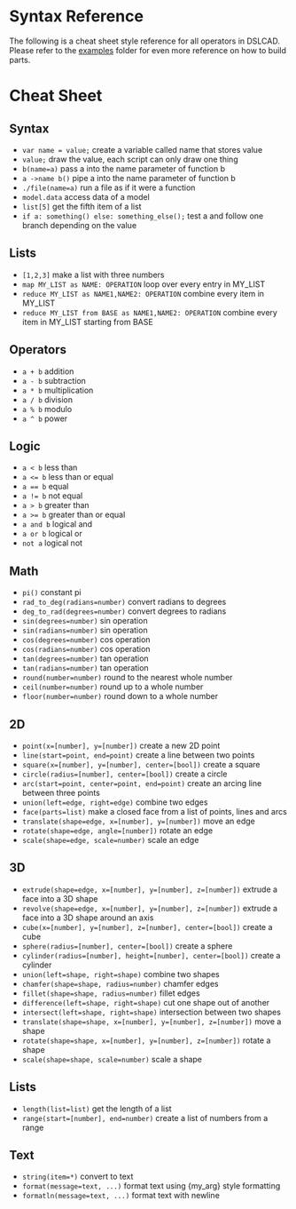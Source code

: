 # Syntax Reference

The following is a cheat sheet style reference for all operators in DSLCAD.
Please refer to the [examples](https://github.com/DSchroer/dslcad/tree/master/examples) folder for even more reference on how
to build parts.

# Cheat Sheet

## Syntax
- `var name = value;` create a variable called name that stores value
- `value;` draw the value, each script can only draw one thing
- `b(name=a)` pass a into the name parameter of function b
- `a ->name b()` pipe a into the name parameter of function b
- `./file(name=a)` run a file as if it were a function
- `model.data` access data of a model
- `list[5]` get the fifth item of a list
- `if a: something() else: something_else();` test a and follow one branch depending on the value

## Lists
- `[1,2,3]` make a list with three numbers
- `map MY_LIST as NAME: OPERATION` loop over every entry in MY_LIST
- `reduce MY_LIST as NAME1,NAME2: OPERATION` combine every item in MY_LIST
- `reduce MY_LIST from BASE as NAME1,NAME2: OPERATION` combine every item in MY_LIST starting from BASE

## Operators
- `a + b` addition
- `a - b` subtraction
- `a * b` multiplication
- `a / b` division
- `a % b` modulo
- `a ^ b` power

## Logic
- `a < b` less than
- `a <= b` less than or equal
- `a == b` equal
- `a != b` not equal
- `a > b` greater than
- `a >= b` greater than or equal
- `a and b` logical and
- `a or b` logical or
- `not a` logical not

## Math
- `pi()` constant pi
- `rad_to_deg(radians=number)` convert radians to degrees
- `deg_to_rad(degrees=number)` convert degrees to radians
- `sin(degrees=number)` sin operation
- `sin(radians=number)` sin operation
- `cos(degrees=number)` cos operation
- `cos(radians=number)` cos operation
- `tan(degrees=number)` tan operation
- `tan(radians=number)` tan operation
- `round(number=number)` round to the nearest whole number
- `ceil(number=number)` round up to a whole number
- `floor(number=number)` round down to a whole number

## 2D
- `point(x=[number], y=[number])` create a new 2D point
- `line(start=point, end=point)` create a line between two points
- `square(x=[number], y=[number], center=[bool])` create a square
- `circle(radius=[number], center=[bool])` create a circle
- `arc(start=point, center=point, end=point)` create an arcing line between three points
- `union(left=edge, right=edge)` combine two edges
- `face(parts=list)` make a closed face from a list of points, lines and arcs
- `translate(shape=edge, x=[number], y=[number])` move an edge
- `rotate(shape=edge, angle=[number])` rotate an edge
- `scale(shape=edge, scale=number)` scale an edge

## 3D
- `extrude(shape=edge, x=[number], y=[number], z=[number])` extrude a face into a 3D shape
- `revolve(shape=edge, x=[number], y=[number], z=[number])` extrude a face into a 3D shape around an axis
- `cube(x=[number], y=[number], z=[number], center=[bool])` create a cube
- `sphere(radius=[number], center=[bool])` create a sphere
- `cylinder(radius=[number], height=[number], center=[bool])` create a cylinder
- `union(left=shape, right=shape)` combine two shapes
- `chamfer(shape=shape, radius=number)` chamfer edges
- `fillet(shape=shape, radius=number)` fillet edges
- `difference(left=shape, right=shape)` cut one shape out of another
- `intersect(left=shape, right=shape)` intersection between two shapes
- `translate(shape=shape, x=[number], y=[number], z=[number])` move a shape
- `rotate(shape=shape, x=[number], y=[number], z=[number])` rotate a shape
- `scale(shape=shape, scale=number)` scale a shape

## Lists
- `length(list=list)` get the length of a list
- `range(start=[number], end=number)` create a list of numbers from a range

## Text
- `string(item=*)` convert to text
- `format(message=text, ...)` format text using {my_arg} style formatting
- `formatln(message=text, ...)` format text with newline
